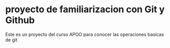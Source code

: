 # proyecto de familiarizacion con Git y Github

Este es un proyecto del curso APOO para conocer las operaciones basicas de git
